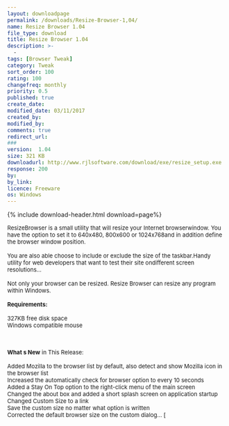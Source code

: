 ```yaml
---
layout: downloadpage
permalink: /downloads/Resize-Browser-1,04/
name: Resize Browser 1.04
file_type: download
title: Resize Browser 1.04
description: >-
  -
tags: [Browser Tweak]
category: Tweak
sort_order: 100
rating: 100
changefreq: monthly
priority: 0.5
published: true
create_date: 
modified_date: 03/11/2017
created_by: 
modified_by: 
comments: true
redirect_url: 
### 
version:  1.04
size: 321 KB
downloadurl: http://www.rjlsoftware.com/download/exe/resize_setup.exe
response: 200
by: 
by_link: 
licence: Freeware
os: Windows
---
```


{% include download-header.html download=page%}

<p style="fix-download-text !important">
<p><font size="2"><p>ResizeBrowser is a small utility that will resize your Internet browserwindow. You have the option to set it to 640x480, 800x600 or 1024x768and in addition define the browser window position. <br />
<br />
You are also able choose to include or exclude the size of the taskbar.Handy utility for web developers that want to test their site ondifferent screen resolutions...<br />
<br />
Not only your browser can be resized. Resize Browser can resize any program within Windows.<br />
<br />
<span><strong>Requirements:</strong></span><br />
<br />
327KB free disk space<br />
Windows compatible mouse<br />
</p>
<div class="celltext_big"><br />
<br />
<strong>What s New</strong> in This Release:<br />
<br />
Added Mozilla to the browser list by default, also detect and show Mozilla icon in the browser list<br />
Increased the automatically check for browser option to every 10 seconds<br />
Added a Stay On Top option to the right-click menu of the main screen<br />
Changed the about box and added a short splash screen on application startup<br />
Changed Custom Size to a link<br />
Save the custom size no matter what option is written<br />
Corrected the default browser size on the custom dialog... [</div></p></p>

